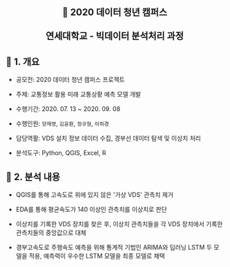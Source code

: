 <h2 align="center">🐳 2020 데이터 청년 캠퍼스<br><br>연세대학교 - 빅데이터 분석처리 과정</h2>

<h2>🐳 1. 개요</h2>

- 공모전: 2020 데이터 청년 캠퍼스 프로젝트

- 주제: 교통정보 활용 미래 교통상황 예측 모델 개발

- 수행기간: 2020. 07. 13 ~ 2020. 09. 08

- 수행인원: `양재영`, `김윤환`, `정규형`, `이하경`

- 담당역활: VDS 설치 정보 데이터 수집, 경부선 데이터 탐색 및 이상치 처리

- 분석도구: Python, QGIS, Excel, R

<h2>🐳 2. 분석 내용</h2>

- QGIS를 통해 고속도로 위에 있지 않은 '가상 VDS' 관측치 제거

- EDA를 통해 평균속도가 140 이상인 관측치를 이상치로 판단

- 이상치를 기록한 VDS 장치를 찾은 후, 이상치 관측치들을 각 VDS 장치에서 기록한 관측치들의 중앙값으로 대체

- 경부고속도로 주행속도 예측을 위해 통계적 기법인 ARIMA와 딥러닝 LSTM 두 모델을 적용, 예측력이 우수한 LSTM 모델을 최종 모델로 채택
